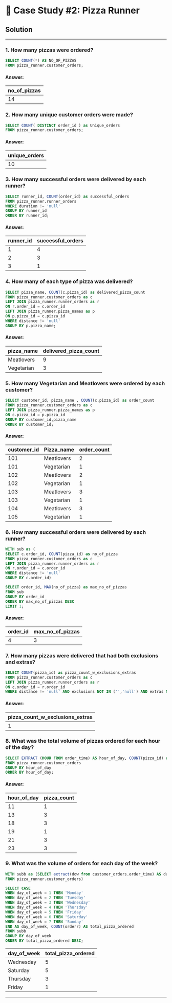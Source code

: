 # 🍜 Case Study #2: Pizza Runner

## Solution

***


### 1. How many pizzas were ordered?

````sql
SELECT COUNT(*) AS NO_OF_PIZZAS
FROM pizza_runner.customer_orders;
````

#### Answer:
| no_of_pizzas |
| -----------  |
|     14       |


### 2. How many unique customer orders were made?

````sql
SELECT COUNT( DISTINCT order_id ) as Unique_orders
FROM pizza_runner.customer_orders;
````

#### Answer:
| unique_orders |
| -----------   |
|     10        |


### 3. How many successful orders were delivered by each runner?

````sql
SELECT runner_id, COUNT(order_id) as successful_orders
FROM pizza_runner.runner_orders
WHERE duration != 'null'
GROUP BY runner_id
ORDER BY runner_id;
````

#### Answer:
| runner_id   | successful_orders |
| ----------- | -----------       |
| 1           | 4                 |
| 2           | 3                 |
| 3           | 1                 |


### 4. How many of each type of pizza was delivered?

````sql
SELECT pizza_name, COUNT(c.pizza_id) as delivered_pizza_count
FROM pizza_runner.customer_orders as c
LEFT JOIN pizza_runner.runner_orders as r
ON r.order_id = c.order_id
LEFT JOIN pizza_runner.pizza_names as p
ON p.pizza_id = c.pizza_id
WHERE distance != 'null'
GROUP BY p.pizza_name;
````

#### Answer:
| pizza_name   | delivered_pizza_count |
| -----------  | --------------------  |
| Meatlovers   | 9                     |
| Vegetarian   | 3                     |


### 5. How many Vegetarian and Meatlovers were ordered by each customer?

````sql
SELECT customer_id, pizza_name , COUNT(c.pizza_id) as order_count
FROM pizza_runner.customer_orders as c
LEFT JOIN pizza_runner.pizza_names as p
ON c.pizza_id = p.pizza_id
GROUP BY customer_id,pizza_name
ORDER BY customer_id;
````

#### Answer:
| customer_id   | Pizza_name      | order_count |
| -----------   | -------------   | ----------- |
|   101         |   Meatlovers    |    2        |
|   101         |   Vegetarian    |    1        |
|   102         |   Meatlovers    |    2        |
|   102         |   Vegetarian    |    1        |
|   103         |   Meatlovers    |    3        |
|   103         |   Vegetarian    |    1        |
|   104         |   Meatlovers    |    3        |
|   105         |   Vegetarian    |    1        |


### 6. How many successful orders were delivered by each runner?

````sql
WITH sub as (
SELECT c.order_id, COUNT(pizza_id) as no_of_pizza
FROM pizza_runner.customer_orders as c 
LEFT JOIN pizza_runner.runner_orders as r
ON r.order_id = c.order_id
WHERE distance != 'null'
GROUP BY c.order_id)

SELECT order_id, MAX(no_of_pizza) as max_no_of_pizzas
FROM sub
GROUP BY order_id
ORDER BY max_no_of_pizzas DESC
LIMIT 1;
````

#### Answer:
| order_id    | max_no_of_pizzas |
| ----------- | ---------------  |
| 4           | 3                |


### 7. How many pizzas were delivered that had both exclusions and extras?

````sql
SELECT COUNT(pizza_id) as pizza_count_w_exclusions_extras
FROM pizza_runner.customer_orders as c
LEFT JOIN pizza_runner.runner_orders as r
ON c.order_id = r.order_id
WHERE distance != 'null' AND exclusions NOT IN ('','null') AND extras NOT IN ('','null','NaN');
````

#### Answer:
| pizza_count_w_exclusions_extras |
| ------------------------------  |
|               1                 |


### 8. What was the total volume of pizzas ordered for each hour of the day?

````sql
SELECT EXTRACT (HOUR FROM order_time) AS hour_of_day, COUNT(pizza_id) as pizza_count
FROM pizza_runner.customer_orders
GROUP BY hour_of_day
ORDER BY hour_of_day;
````

#### Answer:
| hour_of_day | pizza_count |
| ----------- | ----------  |
| 11          | 1           |
| 13          | 3           |
| 18          | 3           |
| 19          | 1           |
| 21          | 3           |
| 23          | 3           |


### 9. What was the volume of orders for each day of the week?

````sql
WITH subb as (SELECT extract(dow from customer_orders.order_time) AS day_of_week, customer_orders.order_id AS orderr
FROM pizza_runner.customer_orders)

SELECT CASE 
WHEN day_of_week = 1 THEN 'Monday'
WHEN day_of_week = 2 THEN 'Tuesday'
WHEN day_of_week = 3 THEN 'Wednesday'
WHEN day_of_week = 4 THEN 'Thursday'
WHEN day_of_week = 5 THEN 'Friday'
WHEN day_of_week = 6 THEN 'Saturday'
WHEN day_of_week = 7 THEN 'Sunday'
END AS day_of_week, COUNT(orderr) AS total_pizza_ordered
FROM subb
GROUP BY day_of_week
ORDER BY total_pizza_ordered DESC;

````
| day_of_week | total_pizza_ordered |
| ----------- | ----------  |
|  Wednesday  |     5       |
|  Saturday   |     5       |
|  Thursday   |     3       |
|  Friday     |     1       |

***
